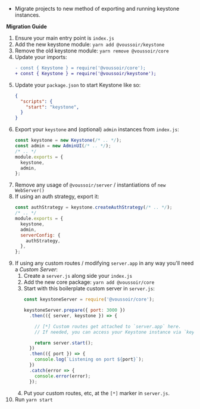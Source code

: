 - Migrate projects to new method of exporting and running keystone instances.

**Migration Guide**

<!-- prettier-ignore -->
1. Ensure your main entry point is `index.js`
1. Add the new keystone module: `yarn add @voussoir/keystone`
1. Remove the old keystone module: `yarn remove @voussoir/core`
1. Update your imports:
    ```diff
    - const { Keystone } = require('@voussoir/core');
    + const { Keystone } = require('@voussoir/keystone');
    ```
1. Update your `package.json` to start Keystone like so:
    ```json
    {
      "scripts": {
        "start": "keystone",
      }
    }
    ```
1. Export your `keystone` and (optional) `admin` instances from `index.js`:
    ```javascript
    const keystone = new Keystone(/* .. */);
    const admin = new AdminUI(/* .. */);
    /* .. */
    module.exports = {
      keystone,
      admin,
    };
    ```
1. Remove any usage of `@voussoir/server` / instantiations of `new WebServer()`
1. If using an auth strategy, export it:
    ```javascript
    const authStrategy = keystone.createAuthStrategy(/* .. */);
    /* .. */
    module.exports = {
      keystone,
      admin,
      serverConfig: {
        authStrategy,
      },
    };
    ```
1. If using any custom routes / modifying `server.app` in any way you'll need a
   _Custom Server_:
    1. Create a `server.js` along side your `index.js`
    1. Add the new core package: `yarn add @voussoir/core`
    1. Start with this boilerplate custom server in `server.js`:
        ```javascript
        const keystoneServer = require('@voussoir/core');

        keystoneServer.prepare({ port: 3000 })
          .then(({ server, keystone }) => {

            // [*] Custom routes get attached to `server.app` here.
            // If needed, you can access your Keystone instance via `keystone`.

            return server.start();
          })
          .then(({ port }) => {
            console.log(`Listening on port ${port}`);
          })
          .catch(error => {
            console.error(error);
          });
        ```
    1. Put your custom routes, etc, at the `[*]` marker in `server.js`.
1. Run `yarn start`
